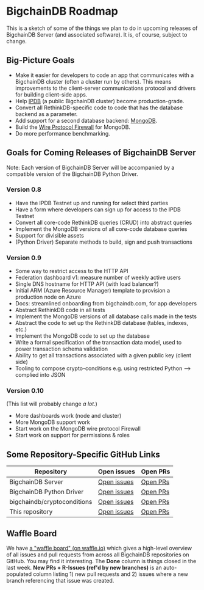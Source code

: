 # BigchainDB Roadmap

This is a sketch of some of the things we plan to do in upcoming releases of BigchainDB Server (and associated software). It is, of course, subject to change.


## Big-Picture Goals

* Make it easier for developers to code an app that communicates with a BigchainDB cluster (often a cluster run by others). This means improvements to the client-server communications protocol and drivers for building client-side apps.
* Help [IPDB](https://ipdb.foundation/) (a public BigchainDB cluster) become production-grade.
* Convert all RethinkDB-specific code to code that has the database backend as a parameter.
* Add support for a second database backend: [MongoDB](https://www.mongodb.com/).
* Build the [Wire Protocol Firewall](https://github.com/bigchaindb/bigchaindb/issues/594) for MongoDB.
* Do more performance benchmarking.
 

## Goals for Coming Releases of BigchainDB Server

Note: Each version of BigchainDB Server will be accompanied by a compatible version of the BigchainDB Python Driver.

### Version 0.8

* Have the IPDB Testnet up and running for select third parties
* Have a form where developers can sign up for access to the IPDB Testnet
* Convert all core-code RethinkDB queries (CRUD) into abstract queries
* Implement the MongoDB versions of all core-code database queries
* Support for divisible assets
* (Python Driver) Separate methods to build, sign and push transactions


### Version 0.9

* Some way to restrict access to the HTTP API
* Federation dashboard v1: measure number of weekly active users
* Single DNS hostname for HTTP API (with load balancer?)
* Initial ARM (Azure Resource Manager) template to provision a production node on Azure
* Docs: streamlined onboarding from bigchaindb.com, for app developers
* Abstract RethinkDB code in all tests
* Implement the MongoDB versions of all database calls made in the tests
* Abstract the code to set up the RethinkDB database (tables, indexes, etc.)
* Implement the MongoDB code to set up the database
* Write a formal specification of the transaction data model, used to power transaction schema validation
* Ability to get all transactions associated with a given public key (client side)
* Tooling to compose crypto-conditions e.g. using restricted Python --> complied into JSON


### Version 0.10

(This list will probably change _a lot_.)

* More dashboards work (node and cluster)
* More MongoDB support work
* Start work on the MongoDB wire protocol Firewall
* Start work on support for permissions & roles


## Some Repository-Specific GitHub Links

| **Repository** | **Open issues** | **Open PRs** |
|----------------|-----------------|--------------|
| BigchainDB Server | [Open issues](https://github.com/bigchaindb/bigchaindb/issues) | [Open PRs](https://github.com/bigchaindb/bigchaindb/pulls) |
| BigchainDB Python Driver | [Open issues](https://github.com/bigchaindb/bigchaindb-driver/issues) | [Open PRs](https://github.com/bigchaindb/bigchaindb-driver/pulls) |
| bigchaindb/cryptoconditions | [Open issues](https://github.com/bigchaindb/cryptoconditions/issues) | [Open PRs](https://github.com/bigchaindb/cryptoconditions/pulls) |
| This repository | [Open issues](https://github.com/bigchaindb/org/issues) | [Open PRs](https://github.com/bigchaindb/org/pulls) |


## Waffle Board

We have [a "waffle board" (on waffle.io)](https://waffle.io/bigchaindb/org/) which gives a high-level overview of all issues and pull requests from across all BigchainDB repositories on GitHub. You may find it interesting. The **Done** column is things closed in the last week. **New PRs + R-Issues (ref'd by new branches)** is an auto-populated column listing 1) new pull requests and 2) issues where a new branch referencing that issue was created.
